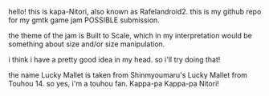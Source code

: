 hello! this is kapa-Nitori, also known as Rafelandroid2. this is my github repo for my gmtk game jam POSSIBLE submission.

the theme of the jam is Built to Scale, which in my interpretation would be something about size and/or size manipulation.

i think i have a pretty good idea in my head. so i'll try doing that!

the name Lucky Mallet is taken from Shinmyoumaru's Lucky Mallet from Touhou 14. so yes, i'm a touhou fan. Kappa-pa Kappa-pa Nitori!
